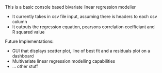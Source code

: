 This is a basic console based bivariate linear regression modeller
- It currently takes in csv file input, assuming there is headers to each csv column
- It outputs the regression equation, pearsons correlation coefficiant and R squared value

Future Implementations:
- GUI that displays scatter plot, line of best fit and a residuals plot on a dashboard
- Multivariate linear regression modelling capabilities
- ... other stuff
